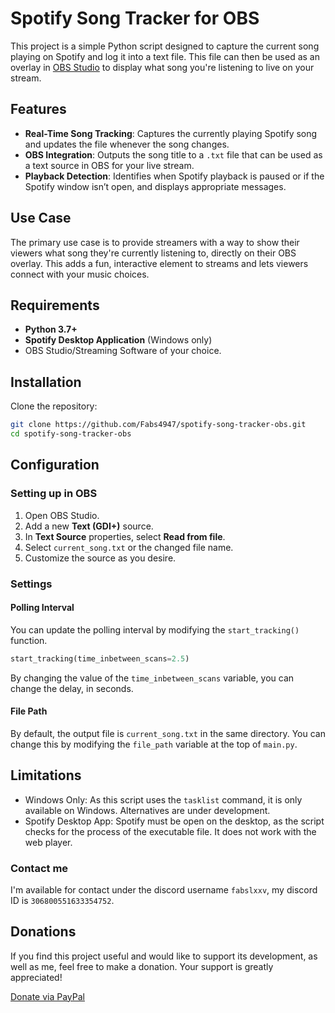 # Spotify Song Tracker for OBS

This project is a simple Python script designed to capture the current song playing on Spotify and log it into a text file. This file can then be used as an overlay in [OBS Studio](https://obsproject.com/) to display what song you're listening to live on your stream.

## Features

- **Real-Time Song Tracking**: Captures the currently playing Spotify song and updates the file whenever the song changes.
- **OBS Integration**: Outputs the song title to a `.txt` file that can be used as a text source in OBS for your live stream.
- **Playback Detection**: Identifies when Spotify playback is paused or if the Spotify window isn’t open, and displays appropriate messages.

## Use Case

The primary use case is to provide streamers with a way to show their viewers what song they're currently listening to, directly on their OBS overlay. This adds a fun, interactive element to streams and lets viewers connect with your music choices.

## Requirements

- **Python 3.7+**
- **Spotify Desktop Application** (Windows only)
- OBS Studio/Streaming Software of your choice.

## Installation

 Clone the repository:

   ``` bash
   git clone https://github.com/Fabs4947/spotify-song-tracker-obs.git
   cd spotify-song-tracker-obs 
   ```

## Configuration

### Setting up in OBS

1. Open OBS Studio.
2. Add a new **Text (GDI+)** source.
3. In **Text Source** properties, select **Read from file**.
4. Select ```current_song.txt``` or the changed file name.
5. Customize the source as you desire.

### Settings

#### Polling Interval

You can update the polling interval by modifying the ```start_tracking()``` function.

``` python
start_tracking(time_inbetween_scans=2.5) 
```

By changing the value of the ```time_inbetween_scans``` variable, you can change the delay, in seconds.

#### File Path

By default, the output file is ```current_song.txt``` in the same directory. You can change this by modifying the ```file_path``` variable at the top of ```main.py```.

## Limitations

- Windows Only: As this script uses the ```tasklist``` command, it is only available on Windows. Alternatives are under development.
- Spotify Desktop App: Spotify must be open on the desktop, as the script checks for the process of the executable file. It does not work with the web player.

### Contact me

I'm available for contact under the discord username ```fabslxxv```, my discord ID is ```306800551633354752```.

## Donations

If you find this project useful and would like to support its development, as well as me, feel free to make a donation. Your support is greatly appreciated!

[Donate via PayPal](https://www.paypal.me/fabslxxv)
